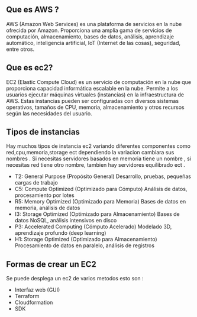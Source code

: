 ## Que es AWS ?

AWS (Amazon Web Services) es una plataforma de servicios en la nube ofrecida por Amazon. Proporciona una amplia gama de servicios de computación, almacenamiento, bases de datos, análisis, aprendizaje automático, inteligencia artificial, IoT (Internet de las cosas), seguridad, entre otros.

## Que es ec2?

  EC2 (Elastic Compute Cloud) es un servicio de computación en la nube que proporciona capacidad informática escalable en la nube. Permite a los usuarios ejecutar máquinas virtuales (instancias) en la infraestructura de AWS. Estas instancias pueden ser configuradas con diversos sistemas operativos, tamaños de CPU, memoria, almacenamiento y otros recursos según las necesidades del usuario.

## Tipos de instancias
Hay muchos tipos de instancia ec2 variando diferentes componentes como red,cpu,memoria,storage ect dependiendo la variacion cambiara sus nombres . Si necesitas servidores basados en memoria tiene un nombre , si necesitas red tiene otro nombre, tambien hay servidores equilibrado ect .

- T2:	General Purpose (Propósito General)	Desarrollo, pruebas, pequeñas cargas de trabajo
- C5:	Compute Optimized (Optimizado para Cómputo)	Análisis de datos, procesamiento por lotes
- R5:	Memory Optimized (Optimizado para Memoria)	Bases de datos en memoria, análisis de datos
- I3:	Storage Optimized (Optimizado para Almacenamiento)	Bases de datos NoSQL, análisis intensivos en disco
- P3:	Accelerated Computing (Cómputo Acelerado)	Modelado 3D, aprendizaje profundo (deep learning)
- H1:	Storage Optimized (Optimizado para Almacenamiento)	Procesamiento de datos en paralelo, análisis de registros
  
## Formas de crear un EC2

Se puede desplega un ec2 de varios metodos esto son :

- Interfaz web (GUI)
- Terraform
- Cloudformation
- SDK

## 
